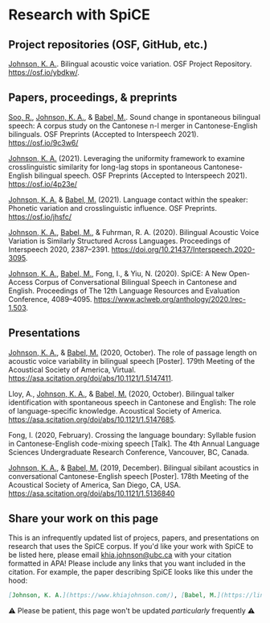# Research with SpiCE


## Project repositories (OSF, GitHub, etc.)

[Johnson, K. A.](https://www.khiajohnson.com/). Bilingual acoustic voice variation. OSF Project Repository. <https://osf.io/ybdkw/>.

## Papers, proceedings, & preprints

[Soo, R.](https://sites.google.com/view/rachelsoo/), [Johnson, K. A.](https://www.khiajohnson.com/), & [Babel, M.](https://linguistics.ubc.ca/profile/molly-babel/). Sound change in spontaneous bilingual speech: A corpus study on the Cantonese n-l merger in Cantonese-English bilinguals. OSF Preprints (Accepted to Interspeech 2021). <https://osf.io/9c3w6/>

[Johnson, K. A.](https://www.khiajohnson.com/) (2021). Leveraging the uniformity framework to examine crosslinguistic similarity for long-lag stops in spontaneous Cantonese-English bilingual speech. OSF Preprints (Accepted to Interspeech 2021). <https://osf.io/4p23e/> 

[Johnson, K. A.](https://www.khiajohnson.com/) & [Babel, M.](https://linguistics.ubc.ca/profile/molly-babel/) (2021). Language contact within the speaker: Phonetic variation and crosslinguistic influence. OSF Preprints. <https://osf.io/jhsfc/>

[Johnson, K. A.](https://www.khiajohnson.com/), [Babel, M.](https://linguistics.ubc.ca/profile/molly-babel/), & Fuhrman, R. A. (2020). Bilingual Acoustic Voice Variation is Similarly Structured Across Languages. Proceedings of Interspeech 2020, 2387–2391. <https://doi.org/10.21437/Interspeech.2020-3095>.

[Johnson, K. A.](https://www.khiajohnson.com/), [Babel, M.](https://linguistics.ubc.ca/profile/molly-babel/), Fong, I., & Yiu, N. (2020). SpiCE: A New Open-Access Corpus of Conversational Bilingual Speech in Cantonese and English. Proceedings of The 12th Language Resources and Evaluation Conference, 4089–4095. <https://www.aclweb.org/anthology/2020.lrec-1.503>.

## Presentations 

[Johnson, K. A.](https://www.khiajohnson.com/), & [Babel, M.](https://linguistics.ubc.ca/profile/molly-babel/) (2020, October). The role of passage length on acoustic voice variability in bilingual speech [Poster]. 179th Meeting of the Acoustical Society of America, Virtual. <https://asa.scitation.org/doi/abs/10.1121/1.5147411>.

Lloy, A., [Johnson, K. A.](https://www.khiajohnson.com/), & [Babel, M.](https://linguistics.ubc.ca/profile/molly-babel/) (2020, October). Bilingual talker identification with spontaneous speech in Cantonese and English: The role of language-specific knowledge. Acoustical Society of America. <https://asa.scitation.org/doi/abs/10.1121/1.5147685>.

Fong, I. (2020, February). Crossing the language boundary: Syllable fusion
in Cantonese-English code-mixing speech [Talk]. The 4th Annual Language Sciences Undergraduate Research Conference, Vancouver, BC, Canada.

[Johnson, K. A.](https://www.khiajohnson.com/), & [Babel, M.](https://linguistics.ubc.ca/profile/molly-babel/) (2019, December). Bilingual sibilant acoustics in conversational Cantonese-English speech [Poster]. 178th Meeting of the Acoustical Society of America, San Diego, CA, USA. <https://asa.scitation.org/doi/abs/10.1121/1.5136840>

## Share your work on this page

This is an infrequently updated list of projecs, papers, and presentations on research that uses the SpiCE corpus. If you'd like your work with SpiCE to be listed here, please email <khia.johnson@ubc.ca> with your citation formatted in APA! Please include any links that you want included in the citation. For example, the paper describing SpiCE looks like this under the hood:

```md
[Johnson, K. A.](https://www.khiajohnson.com/), [Babel, M.](https://linguistics.ubc.ca/profile/molly-babel/), Fong, I., & Yiu, N. (2020). SpiCE: A New Open-Access Corpus of Conversational Bilingual Speech in Cantonese and English. Proceedings of The 12th Language Resources and Evaluation Conference, 4089–4095. <https://www.aclweb.org/anthology/2020.lrec-1.503>.
```

⚠️ Please be patient, this page won't be updated *particularly* frequently ⚠️ 